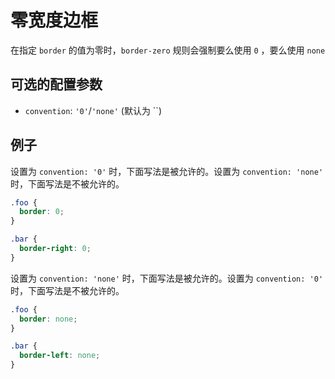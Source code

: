 # 零宽度边框

在指定 `border` 的值为零时，`border-zero` 规则会强制要么使用 `0` ，要么使用 `none`

## 可选的配置参数

* `convention`: `'0'`/`'none'` (默认为 ``)

## 例子

设置为 `convention: '0'` 时，下面写法是被允许的。设置为 `convention: 'none'` 时，下面写法是不被允许的。

```scss
.foo {
  border: 0;
}

.bar {
  border-right: 0;
}
```

设置为 `convention: 'none'` 时，下面写法是被允许的。设置为 `convention: '0'` 时，下面写法是不被允许的。

```scss
.foo {
  border: none;
}

.bar {
  border-left: none;
}
```